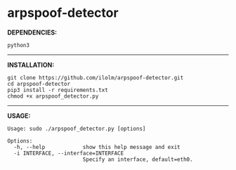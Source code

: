 # arpspoof-detector

**DEPENDENCIES:**
```
python3
```

-------------------------------------------------------

**INSTALLATION:**
```
git clone https://github.com/ilolm/arpspoof-detector.git
cd arpspoof-detector
pip3 install -r requirements.txt
chmod +x arpspoof_detector.py
```

-------------------------------------------------------

**USAGE:**
```
Usage: sudo ./arpspoof_detector.py [options]

Options:
  -h, --help            show this help message and exit
  -i INTERFACE, --interface=INTERFACE
                        Specify an interface, default=eth0.
```
